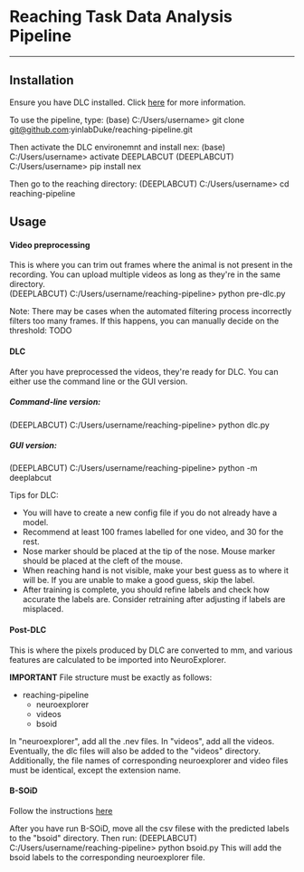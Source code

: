 # Reaching Task Data Analysis Pipeline
***

## Installation
Ensure you have DLC installed. Click [here](https://deeplabcut.github.io/DeepLabCut/docs/installation.html) for more information. 

To use the pipeline, type:
  (base) C:/Users/username> git clone git@github.com:yinlabDuke/reaching-pipeline.git
  
Then activate the DLC environemnt and install nex:
  (base) C:/Users/username> activate DEEPLABCUT
  (DEEPLABCUT) C:/Users/username> pip install nex 
  
Then go to the reaching directory:
  (DEEPLABCUT) C:/Users/username> cd reaching-pipeline
  
## Usage
#### Video preprocessing
This is where you can trim out frames where the animal is not present in the recording. You can upload multiple videos as long as they're in the same directory.  
  (DEEPLABCUT) C:/Users/username/reaching-pipeline> python pre-dlc.py
  
Note: There may be cases when the automated filtering process incorrectly filters too many frames. If this happens, you can manually decide on the threshold:
  TODO

#### DLC
After you have preprocessed the videos, they're ready for DLC. You can either use the command line or the GUI version.

##### Command-line version:
  (DEEPLABCUT) C:/Users/username/reaching-pipeline> python dlc.py
  
##### GUI version:
  (DEEPLABCUT) C:/Users/username/reaching-pipeline> python -m deeplabcut
  
Tips for DLC: 
+ You will have to create a new config file if you do not already have a model. 
+ Recommend at least 100 frames labelled for one video, and 30 for the rest.
+ Nose marker should be placed at the tip of the nose. Mouse marker should be placed at the cleft of the mouse.
+ When reaching hand is not visible, make your best guess as to where it will be. If you are unable to make a good guess, skip the label.
+ After training is complete, you should refine labels and check how accurate the labels are. Consider retraining after adjusting if labels are misplaced.

#### Post-DLC 
This is where the pixels produced by DLC are converted to mm, and various features are calculated to be imported into NeuroExplorer. 

**IMPORTANT**
File structure must be exactly as follows:
- reaching-pipeline
  - neuroexplorer
  - videos
  - bsoid

In "neuroexplorer", add all the .nev files. In "videos", add all the videos. Eventually, the dlc files will also be added to the "videos" directory. Additionally, the file names of corresponding neuroexplorer and video files must be identical, except the extension name. 

#### B-SOiD 
Follow the instructions [here](https://bsoid.org)

After you have run B-SOiD, move all the csv filese with the predicted labels to the "bsoid" directory. Then run:
  (DEEPLABCUT) C:/Users/username/reaching-pipeline> python bsoid.py
This will add the bsoid labels to the corresponding neuroexplorer file. 
